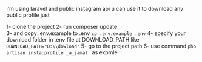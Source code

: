 i'm using laravel and public instagram api 
u can use it to download any public profile 
just 

1- clone the project 
2- run composer update  
3- and copy .env.example to .env `cp .env.example .env` 
4- specify your download folder in .env file at DOWNLOAD_PATH like 
    ` DOWNLOAD_PATH="D:\\dowload"` 
5- go to the project path 
6- use command `php artisan insta:profile _a_jamal ` as expmle 
